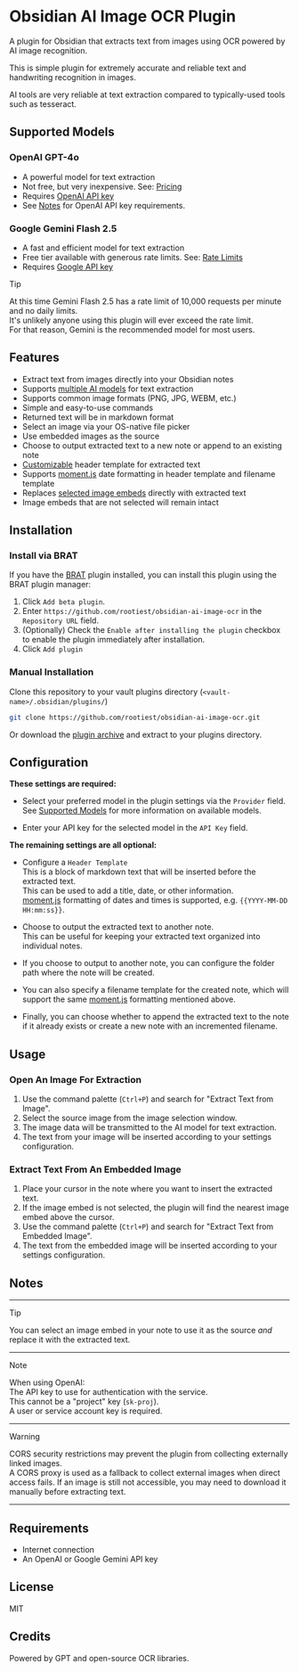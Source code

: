 <!--
 Copyright (c) 2025 Chris Laprade (chris@rootiest.com)

 This software is released under the MIT License.
 https://opensource.org/licenses/MIT
-->

# Obsidian AI Image OCR Plugin

A plugin for Obsidian that extracts text from images using
OCR powered by AI image recognition.

This is simple plugin for extremely accurate and reliable
text and handwriting recognition in images.

AI tools are very reliable at text extraction
compared to typically-used tools such as tesseract.

## Supported Models

### OpenAI GPT-4o

- A powerful model for text extraction
- Not free, but very inexpensive. See: [Pricing](https://platform.openai.com/docs/pricing)
- Requires [OpenAI API key](https://platform.openai.com/settings/organization/api-keys)
- See [Notes](#notes) for OpenAI API key requirements.

### Google Gemini Flash 2.5

- A fast and efficient model for text extraction
- Free tier available with generous rate limits. See: [Rate Limits](https://ai.google.dev/gemini-api/docs/rate-limits)
- Requires [Google API key](https://aistudio.google.com/apikey)

> [!TIP]
> At this time Gemini Flash 2.5 has a rate limit of 10,000 requests per minute and no daily limits.  
> It's unlikely anyone using this plugin will ever exceed the rate limit.  
> For that reason, Gemini is the recommended model for most users.

## Features

- Extract text from images directly into your Obsidian notes
- Supports [multiple AI models](#supported-models) for text extraction
- Supports common image formats (PNG, JPG, WEBM, etc.)
- Simple and easy-to-use commands
- Returned text will be in markdown format
- Select an image via your OS-native file picker
- Use embedded images as the source
- Choose to output extracted text to a new note or append to an existing note
- [Customizable](#configuration) header template for extracted text
- Supports [moment.js](https://momentjs.com/docs/#/displaying/format/) date
  formatting in header template and filename template
- Replaces [selected image embeds](#notes) directly with extracted text
- Image embeds that are not selected will remain intact

## Installation

### Install via BRAT

If you have the [BRAT](https://github.com/TfTHacker/obsidian42-brat) plugin installed,
you can install this plugin using the BRAT plugin manager:

1. Click `Add beta plugin`.
2. Enter `https://github.com/rootiest/obsidian-ai-image-ocr`
   in the `Repository URL` field.
3. (Optionally) Check the `Enable after installing the plugin`
   checkbox to enable the plugin immediately after installation.
4. Click `Add plugin`

### Manual Installation

Clone this repository to
your vault plugins directory (`<vault-name>/.obsidian/plugins/`)

```sh
git clone https://github.com/rootiest/obsidian-ai-image-ocr.git
```

Or download the [plugin archive](https://github.com/rootiest/obsidian-ai-image-ocr/archive/refs/heads/main.zip)
and extract to your plugins directory.

## Configuration

**These settings are required:**

- Select your preferred model in the plugin settings via the `Provider` field.
  See [Supported Models](#supported-models) for more information on available models.

- Enter your API key for the selected model in the `API Key` field.

**The remaining settings are all optional:**

- Configure a `Header Template`  
  This is a block of markdown text
  that will be inserted before the extracted text.  
  This can be used to add a title, date, or other information.  
   [moment.js](https://momentjs.com/docs/#/displaying/format/) formatting
  of dates and times is supported, e.g. `{{YYYY-MM-DD HH:mm:ss}}`.

- Choose to output the extracted text to another note.  
   This can be useful for keeping your extracted text organized into
  individual notes.

- If you choose to output to another note, you can configure the
  folder path where the note will be created.

- You can also specify a filename template for the created note,
  which will support the same
  [moment.js](https://momentjs.com/docs/#/displaying/format/) formatting
  mentioned above.

- Finally, you can choose whether to append the extracted text to the note if
  it already exists or create a new note with an incremented filename.

## Usage

### Open An Image For Extraction

1. Use the command palette (`Ctrl+P`) and search for "Extract Text from Image".
2. Select the source image from the image selection window.
3. The image data will be transmitted to the AI model for text extraction.
4. The text from your image will be
   inserted according to your settings configuration.

### Extract Text From An Embedded Image

1. Place your cursor in the note where you
   want to insert the extracted text.
2. If the image embed is not selected,
   the plugin will find the nearest image embed above the cursor.
3. Use the command palette (`Ctrl+P`) and
   search for "Extract Text from Embedded Image".
4. The text from the embedded image will be
   inserted according to your settings configuration.

## Notes

---

> [!TIP]
> You can select an image embed in your note to use it as the source
> _and_ replace it with the extracted text.

---

> [!NOTE]
> When using OpenAI:  
> The API key to use for authentication with the service.  
> This cannot be a "project" key (`sk-proj`).  
> A user or service account key is required.

---

> [!WARNING]
> CORS security restrictions may prevent the plugin
> from collecting externally linked images.  
> A CORS proxy is used as a fallback to collect external images
> when direct access fails.
> If an image is still not accessible,
> you may need to download it manually before extracting text.

---

## Requirements

- Internet connection
- An OpenAI or Google Gemini API key

## License

MIT

## Credits

Powered by GPT and open-source OCR libraries.
